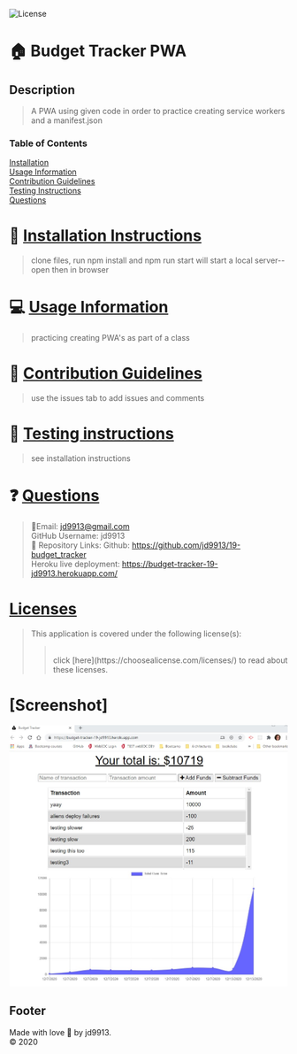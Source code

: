 

![License](https://img.shields.io/badge/License--blue.svg)

:house: Budget Tracker PWA <br>
==

Description
--
>A PWA using given code in order to practice creating service workers and a manifest.json<br>

### Table of Contents
[Installation](#install)<br>
[Usage Information](#usage)</a><br>
[Contribution Guidelines](#contribute)<br>
[Testing Instructions](#test)<br>
[Questions](#quest)<br>

:memo: [Installation Instructions](install)
========
>clone files, run npm install and npm run start will start a local server--open then in browser

:computer: [Usage Information](usage)
===
>practicing creating PWA's as part of a class

:incoming_envelope: [Contribution Guidelines](contribute)
==
>use the issues tab to add issues and comments

:notebook: [Testing instructions](test)
==
>see installation instructions

:question: [Questions](quest)
==
>:email:Email: jd9913@gmail.com<br>
>GitHub Username: jd9913<br>
>:link: Repository Links: Github: https://github.com/jd9913/19-budget_tracker <br> Heroku live deployment: https://budget-tracker-19-jd9913.herokuapp.com/<br>

[Licenses](#license)
==
>This application is covered under the following license(s): <br>
>><br>
>>click [here](https://choosealicense.com/licenses/) to read about these licenses.

[Screenshot]
========
![screenshot](https://github.com/jd9913/19-budget_tracker/blob/main/budget-screenshot.jpg)

Footer
--

Made with love :gift_heart: by jd9913.<br>:copyright: 2020

        
